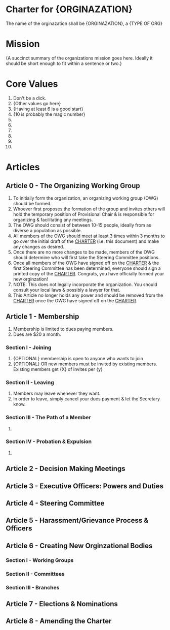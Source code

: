 # Charter for {ORGINAZATION}
The name of the orginazation shall be {ORGINAZATION}, a {TYPE OF ORG}

# Mission
{A succinct summary of the organizations mission goes here. Ideally it should be short enough to fit within a sentence or two.}

# Core Values
1) Don't be a dick.
1) {Other values go here}
1) {Having at least 6 is a good start}
1) {10 is probably the magic number}
1) 
1)
1)
1)
1)
1)

# Articles
## Article 0 - The Organizing Working Group
1) To initially form the organization, an organizing working group (OWG) should be formed.
1) Whoever first proposes the formation of the group and invites others will hold the temporary position of Provisional Chair & is responsible for organizing & facilitating any meetings.
1) The OWG should consist of between 10-15 people, ideally from as diverse a population as possible.
1) All members of the OWG should meet at least 3 times within 3 months to go over the initial draft of the [CHARTER](./CHARTER.md) (i.e. this document) and make any changes as desired.
1) Once there are no more changes to be made, members of the OWG should determine who will first take the Steering Committee positions.
1) Once all members of the OWG have signed off on the [CHARTER](./CHARTER.md) & the first Steering Committee has been determined, everyone should sign a printed copy of the [CHARTER](./CHARTER.md). Congrats, you have officially formed your new orginzation!
1) NOTE: This does not legally incorporate the organization. You should consult your local laws & possibly a lawyer for that.
1) This Article no longer holds any power and should be removed from the [CHARTER](./CHARTER.md) once the OWG have signed off on the [CHARTER](./CHARTER.md).
## Article 1 - Membership
1) Membership is limited to dues paying members.
1) Dues are $20 a month.
### Section I - Joining
1) {OPTIONAL} membership is open to anyone who wants to join
1) {OPTIONAL} OR new members must be invited by existing members. Existing members get {X} of invites per {y}
### Section II - Leaving
1) Members may leave whenever they want.
1) In order to leave, simply cancel your dues payment & let the Secretary know.
### Section III - The Path of a Member
1)
### Section IV - Probation & Expulsion
1) 
## Article 2 - Decision Making Meetings
## Article 3 - Executive Officers: Powers and Duties
## Article 4 - Steering Committee
## Article 5 - Harassment/Grievance Process & Officers
## Article 6 - Creating New Orginzational Bodies
### Section I   - Working Groups
### Section II  - Committees
### Section III - Branches
## Article 7 - Elections & Nominations
## Article 8 - Amending the Charter